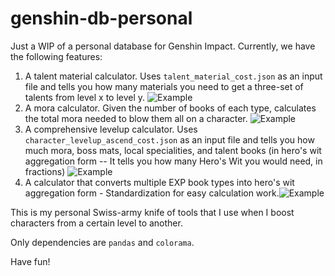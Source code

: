 # genshin-db-personal

Just a WIP of a personal database for Genshin Impact.
Currently, we have the following features:

1. A talent material calculator. Uses `talent_material_cost.json` as an input file and tells you how many materials you need to get a three-set of talents from level x to level y. ![Example](https://media.discordapp.net/attachments/780657122589278239/859620593095933952/exper1.png)
2. A mora calculator. Given the number of books of each type, calculates the total mora needed to blow them all on a character. ![Example](https://media.discordapp.net/attachments/780657122589278239/859620596639072256/exper2.png)
3. A comprehensive levelup calculator. Uses `character_levelup_ascend_cost.json` as an input file and tells you how much mora, boss mats, local specialities, and talent books (in hero's wit aggregation form -- It tells you how many Hero's Wit you would need, in fractions) ![Example](https://cdn.discordapp.com/attachments/780657122589278239/859620597931311134/exper3.png)
4. A calculator that converts multiple EXP book types into hero's wit aggregation form - Standardization for easy calculation work.![Example](https://cdn.discordapp.com/attachments/780657122589278239/859620598124511253/exper4.png)

This is my personal Swiss-army knife of tools that I use when I boost characters from a certain level to another.

Only dependencies are `pandas` and `colorama`.

Have fun!
